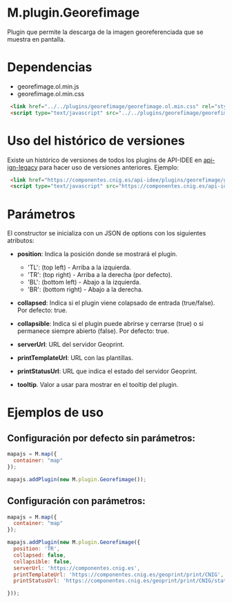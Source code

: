 # M.plugin.Georefimage


Plugin que permite la descarga de la imagen georeferenciada que se muestra en pantalla.

# Dependencias

- georefimage.ol.min.js
- georefimage.ol.min.css

```html
 <link href="../../plugins/georefimage/georefimage.ol.min.css" rel="stylesheet" />
 <script type="text/javascript" src="../../plugins/georefimage/georefimage.ol.min.js"></script>
```

# Uso del histórico de versiones

Existe un histórico de versiones de todos los plugins de API-IDEE en [api-ign-legacy](https://github.com/IGN-CNIG/API-IDEE/tree/master/api-ign-legacy/plugins) para hacer uso de versiones anteriores.
Ejemplo:
```html
 <link href="https://componentes.cnig.es/api-idee/plugins/georefimage/georefimage-1.0.0.ol.min.css" rel="stylesheet" />
 <script type="text/javascript" src="https://componentes.cnig.es/api-idee/plugins/georefimage/georefimage-1.0.0.ol.min.js"></script>
```

# Parámetros

El constructor se inicializa con un JSON de options con los siguientes atributos:

- **position**: Indica la posición donde se mostrará el plugin.
  - 'TL': (top left) - Arriba a la izquierda.
  - 'TR': (top right) - Arriba a la derecha (por defecto).
  - 'BL': (bottom left) - Abajo a la izquierda.
  - 'BR': (bottom right) - Abajo a la derecha.

- **collapsed**: Indica si el plugin viene colapsado de entrada (true/false). Por defecto: true.

- **collapsible**: Indica si el plugin puede abrirse y cerrarse (true) o si permanece siempre abierto (false). Por defecto: true.

- **serverUrl**: URL del servidor Geoprint.

- **printTemplateUrl**: URL con las plantillas.

- **printStatusUrl**: URL que indica el estado del servidor Geoprint.

- **tooltip**. Valor a usar para mostrar en el tooltip del plugin.


# Ejemplos de uso

## Configuración por defecto sin parámetros:
```javascript
mapajs = M.map({
  container: "map"
});

mapajs.addPlugin(new M.plugin.Georefimage());
```
## Configuración con parámetros:
```javascript
mapajs = M.map({
  container: "map"
});

mapajs.addPlugin(new M.plugin.Georefimage({
  position: 'TR',
  collapsed: false,
  collapsible: false,
  serverUrl: 'https://componentes.cnig.es',
  printTemplateUrl: 'https://componentes.cnig.es/geoprint/print/CNIG',
  printStatusUrl: 'https://componentes.cnig.es/geoprint/print/CNIG/status',

}));